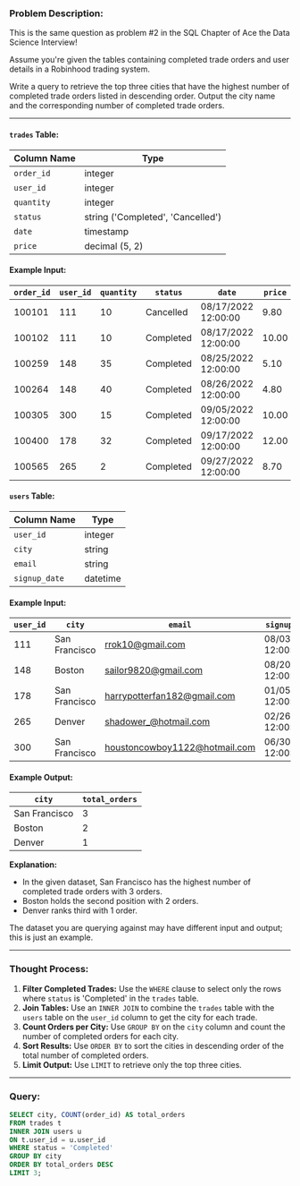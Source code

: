 ### Problem Description:
This is the same question as problem #2 in the SQL Chapter of Ace the Data Science Interview!

Assume you're given the tables containing completed trade orders and user details in a Robinhood trading system.

Write a query to retrieve the top three cities that have the highest number of completed trade orders listed in descending order. Output the city name and the corresponding number of completed trade orders.

---

#### `trades` Table:
| Column Name   | Type                          |
|---------------|-------------------------------|
| `order_id`    | integer                       |
| `user_id`     | integer                       |
| `quantity`    | integer                       |
| `status`      | string ('Completed', 'Cancelled') |
| `date`        | timestamp                     |
| `price`       | decimal (5, 2)               |

#### Example Input:
| `order_id` | `user_id` | `quantity` | `status`    | `date`              | `price` |
|------------|-----------|------------|-------------|---------------------|---------|
| 100101     | 111       | 10         | Cancelled   | 08/17/2022 12:00:00 | 9.80    |
| 100102     | 111       | 10         | Completed   | 08/17/2022 12:00:00 | 10.00   |
| 100259     | 148       | 35         | Completed   | 08/25/2022 12:00:00 | 5.10    |
| 100264     | 148       | 40         | Completed   | 08/26/2022 12:00:00 | 4.80    |
| 100305     | 300       | 15         | Completed   | 09/05/2022 12:00:00 | 10.00   |
| 100400     | 178       | 32         | Completed   | 09/17/2022 12:00:00 | 12.00   |
| 100565     | 265       | 2          | Completed   | 09/27/2022 12:00:00 | 8.70    |

#### `users` Table:
| Column Name   | Type       |
|---------------|------------|
| `user_id`     | integer    |
| `city`        | string     |
| `email`       | string     |
| `signup_date` | datetime   |

#### Example Input:
| `user_id` | `city`           | `email`                        | `signup_date`       |
|-----------|------------------|--------------------------------|---------------------|
| 111       | San Francisco    | rrok10@gmail.com               | 08/03/2021 12:00:00 |
| 148       | Boston           | sailor9820@gmail.com           | 08/20/2021 12:00:00 |
| 178       | San Francisco    | harrypotterfan182@gmail.com    | 01/05/2022 12:00:00 |
| 265       | Denver           | shadower_@hotmail.com          | 02/26/2022 12:00:00 |
| 300       | San Francisco    | houstoncowboy1122@hotmail.com  | 06/30/2022 12:00:00 |

#### Example Output:
| `city`          | `total_orders` |
|------------------|----------------|
| San Francisco    | 3              |
| Boston           | 2              |
| Denver           | 1              |

**Explanation:**
- In the given dataset, San Francisco has the highest number of completed trade orders with 3 orders.
- Boston holds the second position with 2 orders.
- Denver ranks third with 1 order.

The dataset you are querying against may have different input and output; this is just an example.

---

### Thought Process:
1. **Filter Completed Trades:** Use the `WHERE` clause to select only the rows where `status` is 'Completed' in the `trades` table.
2. **Join Tables:** Use an `INNER JOIN` to combine the `trades` table with the `users` table on the `user_id` column to get the city for each trade.
3. **Count Orders per City:** Use `GROUP BY` on the `city` column and count the number of completed orders for each city.
4. **Sort Results:** Use `ORDER BY` to sort the cities in descending order of the total number of completed orders.
5. **Limit Output:** Use `LIMIT` to retrieve only the top three cities.

---

### Query:
```sql
SELECT city, COUNT(order_id) AS total_orders
FROM trades t
INNER JOIN users u
ON t.user_id = u.user_id
WHERE status = 'Completed'
GROUP BY city
ORDER BY total_orders DESC
LIMIT 3;
